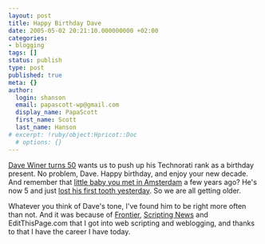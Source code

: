 ```yaml
---
layout: post
title: Happy Birthday Dave
date: 2005-05-02 20:21:10.000000000 +02:00
categories:
- blogging
tags: []
status: publish
type: post
published: true
meta: {}
author:
  login: shanson
  email: papascott-wp@gmail.com
  display_name: PapaScott
  first_name: Scott
  last_name: Hanson
# excerpt: !ruby/object:Hpricot::Doc
  # options: {}
---
```

<p><a href="http://archive.scripting.com/2005/05/01#aBirthdayRequest">Dave Winer turns 50</a> wants us to push up his Technorati rank as a birthday present. No problem, Dave. Happy birthday, and enjoy your new decade. And remember that <a href="http://www.papascott.de/archives/2001/05/27/first-impressions-from-amsterdam/">little baby you met in Amsterdam</a> a few years ago? He's now 5 and just <a href="http://www.papascott.de/archives/2005/05/01/toothy-grin/">lost his first tooth yesterday</a>. So we are all getting older.</p>
<p>Whatever you think of Dave's tone, I've found him to be right more often than not. And it was because of <a href="http://frontier.userland.com/">Frontier</a>, <a href="http://www.scripting.com/">Scripting News</a> and EditThisPage.com that I got into web scripting and weblogging, and thanks to that I have the career I have today.</p>
